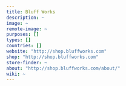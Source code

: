 ```yaml
---
title: Bluff Works
description: ~
image: ~
remote-image: ~
purposes: []
types: []
countries: []
website: "http://shop.bluffworks.com"
shop: "http://shop.bluffworks.com"
store-finder: ~
about: "http://shop.bluffworks.com/about/"
wiki: ~
---
```

